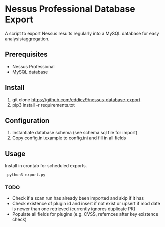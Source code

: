# Nessus Professional Database Export
A script to export Nessus results regularly into a MySQL database for easy analysis/aggregation.

## Prerequisites
* Nessus Professional
* MySQL database

## Install
1. git clone https://github.com/eddiez9/nessus-database-export
2. pip3 install -r requirements.txt

## Configuration
1. Instantiate database schema (see schema.sql file for import)
2. Copy config.ini.example to config.ini and fill in all fields

## Usage
Install in crontab for scheduled exports.
```
 python3 export.py
```

### TODO
* Check if a scan run has already been imported and skip if it has
* Check existence of plugin id and insert if not exist or upsert if mod date is newer than one retrieved (currently ignores duplicate PK)
* Populate all fields for plugins (e.g. CVSS, refernces after key existence check)